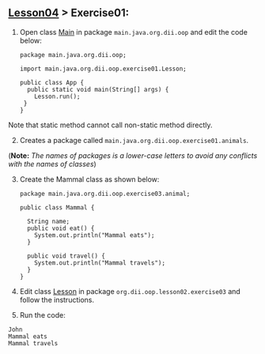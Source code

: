 ## [Lesson04](../readme.md) > Exercise01:

1. Open class [Main](../src/main/java/org/dii/oop/Main.java) in package `main.java.org.dii.oop` and edit the code below:
   ```
   package main.java.org.dii.oop;

   import main.java.org.dii.oop.exercise01.Lesson;

   public class App {
     public static void main(String[] args) {
       Lesson.run();
    }
   }
   ```
Note that static method cannot call non-static method directly. 

2. Creates a package called `main.java.org.dii.oop.exercise01.animals`. 

(**Note:** *The names of packages is a lower-case letters to avoid any conflicts with the names of classes*) 

3. Create the Mammal class as shown below:
     ```
     package main.java.org.dii.oop.exercise03.animal;

     public class Mammal {

       String name;
       public void eat() {
         System.out.println("Mammal eats");
       }
    
       public void travel() {
         System.out.println("Mammal travels");
       }
     }

     ```


3. Edit class  [Lesson](../src/main/java/org/dii/oop/exercise01/Lesson.java) in package `org.dii.oop.lesson02.exercise03` and follow the instructions.


4. Run the code:
```
John
Mammal eats
Mammal travels
```
